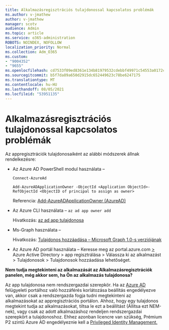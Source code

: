 ```yaml
---
title: Alkalmazásregisztrációs tulajdonossal kapcsolatos problémák
ms.author: v-jmathew
author: v-jmathew
manager: scotv
audience: Admin
ms.topic: article
ms.service: o365-administration
ROBOTS: NOINDEX, NOFOLLOW
localization_priority: Normal
ms.collection: Adm_O365
ms.custom:
- "9004352"
- "9655"
ms.openlocfilehash: cd7533f09ed8361e134b81979532cdebbf49971c54553a0172c7527f30e319bb
ms.sourcegitcommit: b5f7da89a650d2915dc652449623c78be6247175
ms.translationtype: MT
ms.contentlocale: hu-HU
ms.lasthandoff: 08/05/2021
ms.locfileid: "53951135"
---
```

# <a name="app-registration-owner-issues"></a>Alkalmazásregisztrációs tulajdonossal kapcsolatos problémák

Az appregisztrációk tulajdonosaiként az alábbi módszerek állnak rendelkezésre:

- Az Azure AD PowerShell modul használata –

    `Connect-AzureAd`

    `Add-AzureADApplicationOwner -ObjectId <Application ObjectId>-RefObjectId <ObjectID of principal to assign as owner>`

    Referencia: [Add-AzureADApplicationOwner (AzureAD)](https://docs.microsoft.com/powershell/module/azuread/add-azureadapplicationowner)
- Az Azure CLI használata – `az ad app owner add`

    Hivatkozás: [az ad app tulajdonosa](https://docs.microsoft.com/cli/azure/ad/app/owner)
- Ms-Graph használata –

    Hivatkozás: [Tulajdonos hozzáadása – Microsoft Graph 1.0-s verziójának](https://docs.microsoft.com/graph/api/application-post-owners)
- Az Azure AD portál használata – Keresse meg az portal.azure.com [>](https://portal.azure.com/) Azure Active Directory > app regisztrálása > Válassza ki az alkalmazást > Tulajdonosok > Tulajdonosok hozzáadása lehetőséget.

**Nem tudja megtekinteni az alkalmazását az Alkalmazásregisztrációk panelen, még akkor sem, ha Ön az alkalmazás tulajdonosa?**

Az app tulajdonosa nem rendszergazdai szerepkör. Ha az [Azure AD](https://docs.microsoft.com/azure/active-directory/fundamentals/users-default-permissions) felügyeleti portálhoz való hozzáférés korlátozása beállítás engedélyezve van, akkor csak a rendszergazda fogja tudni megtekinteni az alkalmazásokat az appregisztrációs portálon. Ahhoz, hogy egy tulajdonos megtekint tudja az alkalmazásokat, tiltsa le ezt a beállítást (Állítsa ezt NEM-nek), vagy csak az adott alkalmazáshoz rendeljen rendszergazdai szerepkört a tulajdonoshoz. Ehhez azonban licencre van szükség, Prémium P2 szintű Azure AD engedélyeznie kell a [Privileged Identity Management.](https://docs.microsoft.com/azure/active-directory/privileged-identity-management/pim-configure)
